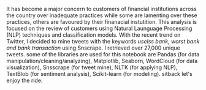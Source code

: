 It has become a major concern to customers of financial institutions across the country over inadequate practices
while some are lamenting over these practices, others are favoured by their finanacial instutition. This analysis is focused on the review of customers using Natural Launguage Processing (NLP) techniques and classification models. With the recent trend on Twitter, I decided to mine tweets with the keywords *uselss bank, worst bank and bank transaction* using Snscrape. I retrieved over 27,000 unique tweets. some of the libraries are used for this notebook are Pandas (for data manipulation/cleaning/analyzing), Matplotlib, Seaborn, WordCloud (for data visualization), Snsscrape (for tweet mine), NLTK (for applying NLP), TextBlob (for sentiment analysis), Scikit-learn (for modeling). sitback let's enjoy the ride. 
